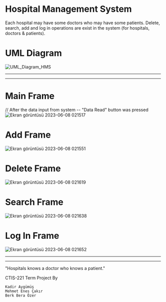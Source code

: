 # Hospital Management System

Each hospital may have some doctors who may have some patients. Delete, search, add and log in operations are exist in the system (for hospitals, doctors &amp; patients).

    
# UML Diagram
![UML_Diagram_HMS](https://github.com/mec-cs/hospital-management-sys/assets/102901204/f3c1aefd-acf5-4b99-b6a7-e70feb678ed1)


---
---


# Main Frame 
// After the data input from system -- "Data Read" button was pressed
![Ekran görüntüsü 2023-06-08 021517](https://github.com/mec-cs/hospital-management-sys/assets/102901204/882626b2-f23f-4f95-a24f-aa4722475708)

# Add Frame
![Ekran görüntüsü 2023-06-08 021551](https://github.com/mec-cs/hospital-management-sys/assets/102901204/9e232d24-3faf-49d7-9129-6e5ba3f86002)

# Delete Frame
![Ekran görüntüsü 2023-06-08 021619](https://github.com/mec-cs/hospital-management-sys/assets/102901204/9fa54e18-470a-46af-b60e-81baab8f75b3)

# Search Frame
![Ekran görüntüsü 2023-06-08 021638](https://github.com/mec-cs/hospital-management-sys/assets/102901204/2567a8f0-345d-4b11-8565-e7c932865494)

# Log In Frame
![Ekran görüntüsü 2023-06-08 021652](https://github.com/mec-cs/hospital-management-sys/assets/102901204/a60ab91f-1fb6-4506-b0be-42178556e8fb)


---
---

"Hospitals knows a doctor who knows a patient."

CTIS-221 Term Project By

    Kadir Aygümüş
    Mehmet Enes Çakır
    Berk Bera Özer
